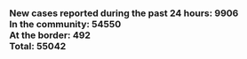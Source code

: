 ### New cases reported during the past 24 hours: 9906<br/>In the community: 54550<br/>At the border: 492<br/>Total: 55042